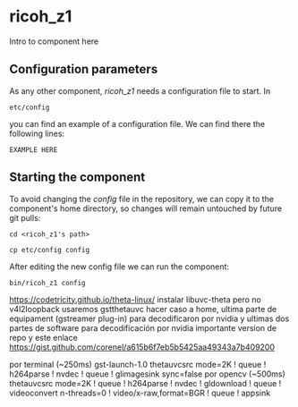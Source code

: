 # ricoh_z1
Intro to component here


## Configuration parameters
As any other component, *ricoh_z1* needs a configuration file to start. In
```
etc/config
```
you can find an example of a configuration file. We can find there the following lines:
```
EXAMPLE HERE
```

## Starting the component
To avoid changing the *config* file in the repository, we can copy it to the component's home directory, so changes will remain untouched by future git pulls:

```
cd <ricoh_z1's path> 
```
```
cp etc/config config
```

After editing the new config file we can run the component:

```
bin/ricoh_z1 config
```

https://codetricity.github.io/theta-linux/
instalar libuvc-theta pero no v4l2loopback usaremos gstthetauvc
hacer caso a home, ultima parte de equipament (gstreamer plug-in) para decodificaron por nvidia y ultimas dos partes de software
para decodificación por nvidia importante version de repo y este enlace https://gist.github.com/corenel/a615b6f7eb5b5425aa49343a7b409200

por terminal (~250ms)
gst-launch-1.0 thetauvcsrc mode=2K   ! queue   ! h264parse   ! nvdec   ! queue   ! glimagesink sync=false 
por opencv (~500ms)
thetauvcsrc mode=2K ! queue ! h264parse ! nvdec ! gldownload ! queue ! videoconvert n-threads=0 ! video/x-raw,format=BGR ! queue ! appsink